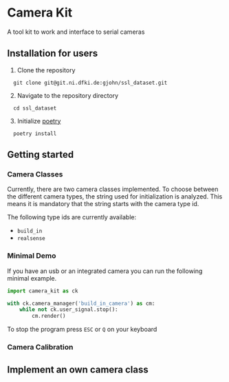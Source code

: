 # Camera Kit

A tool kit to work and interface to serial cameras



## Installation for users

1) Clone the repository 
```shell
  git clone git@git.ni.dfki.de:gjohn/ssl_dataset.git
```

2) Navigate to the repository directory
```shell
  cd ssl_dataset
 ```

3) Initialize [poetry](https://python-poetry.org/)
```shell
  poetry install
```


## Getting started

### Camera Classes
Currently, there are two camera classes implemented. To choose between the different camera types, the string used for 
initialization is analyzed. This means it is mandatory that the string starts with the camera type id.

The following type ids are currently available:

- `build_in`
- `realsense`


### Minimal Demo

If you have an usb or an integrated camera you can run the following minimal example. 

``` python
import camera_kit as ck

with ck.camera_manager('build_in_camera') as cm:
    while not ck.user_signal.stop():
        cm.render()

```
To stop the program press `ESC` or `Q` on your keyboard

### Camera Calibration


## Implement an own camera class
